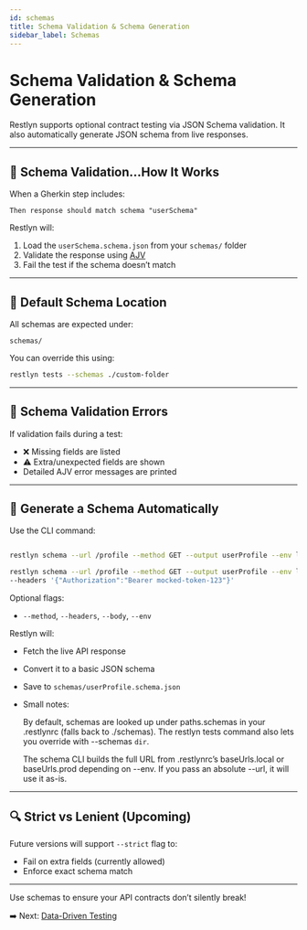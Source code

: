 ```yaml
---
id: schemas
title: Schema Validation & Schema Generation
sidebar_label: Schemas
---
```


# Schema Validation & Schema Generation

Restlyn supports optional contract testing via JSON Schema validation. It also automatically generate JSON schema from live responses.

---

## 📌 Schema Validation...How It Works

When a Gherkin step includes:

```gherkin
Then response should match schema "userSchema"
```

Restlyn will:

1. Load the `userSchema.schema.json` from your `schemas/` folder
2. Validate the response using [AJV](https://ajv.js.org/)
3. Fail the test if the schema doesn’t match

---

## 📁 Default Schema Location

All schemas are expected under:

```
schemas/
```

You can override this using:

```bash
restlyn tests --schemas ./custom-folder
```
---

## 🧾 Schema Validation Errors

If validation fails during a test:

* ❌ Missing fields are listed
* ⚠️ Extra/unexpected fields are shown
* Detailed AJV error messages are printed

---

## 🧬 Generate a Schema Automatically

Use the CLI command:

```bash

restlyn schema --url /profile --method GET --output userProfile --env local

restlyn schema --url /profile --method GET --output userProfile --env local \
--headers '{"Authorization":"Bearer mocked-token-123"}'
```

Optional flags:

* `--method`, `--headers`, `--body`, `--env`

Restlyn will:

* Fetch the live API response
* Convert it to a basic JSON schema
* Save to `schemas/userProfile.schema.json`

* Small notes:

    By default, schemas are looked up under paths.schemas in your .restlynrc (falls back to ./schemas). The restlyn tests command also lets you override with --schemas `dir`.

    The schema CLI builds the full URL from .restlynrc’s baseUrls.local or baseUrls.prod depending on --env. If you pass an absolute --url, it will use it as-is.

---


## 🔍 Strict vs Lenient (Upcoming)

Future versions will support `--strict` flag to:

* Fail on extra fields (currently allowed)
* Enforce exact schema match

---

Use schemas to ensure your API contracts don’t silently break!

➡️ Next: [Data-Driven Testing](./data-driven.md)
